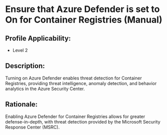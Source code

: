 # Ensure that Azure Defender is set to On for Container Registries (Manual)
## Profile Applicability:

- Level 2

## Description:

Turning on Azure Defender enables threat detection for Container Registries, providing threat intelligence, anomaly detection, and behavior analytics in the Azure Security Center.

## Rationale:

Enabling Azure Defender for Container Registries allows for greater defense-in-depth, with threat detection provided by the Microsoft Security Response Center (MSRC).